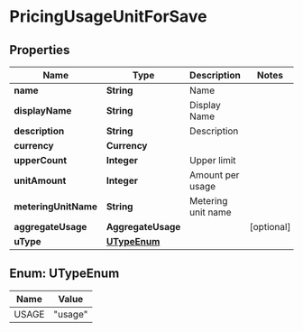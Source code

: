 

# PricingUsageUnitForSave


## Properties

| Name | Type | Description | Notes |
|------------ | ------------- | ------------- | -------------|
|**name** | **String** | Name |  |
|**displayName** | **String** | Display Name |  |
|**description** | **String** | Description |  |
|**currency** | **Currency** |  |  |
|**upperCount** | **Integer** | Upper limit |  |
|**unitAmount** | **Integer** | Amount per usage |  |
|**meteringUnitName** | **String** | Metering unit name |  |
|**aggregateUsage** | **AggregateUsage** |  |  [optional] |
|**uType** | [**UTypeEnum**](#UTypeEnum) |  |  |



## Enum: UTypeEnum

| Name | Value |
|---- | -----|
| USAGE | &quot;usage&quot; |



